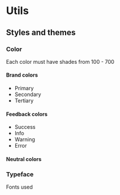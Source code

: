 # Utils

## Styles and themes

### Color

Each color must have shades from 100 - 700

#### Brand colors

-   Primary
-   Secondary
-   Tertiary

#### Feedback colors

-   Success
-   Info
-   Warning
-   Error

#### Neutral colors

### Typeface

Fonts used
